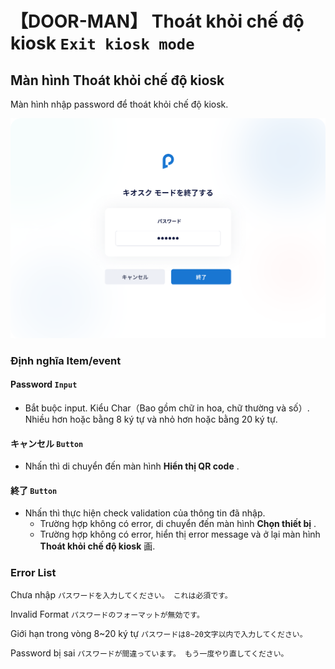 # 【DOOR-MAN】 **Thoát khỏi chế độ kiosk** `Exit kiosk mode`

## Màn hình **Thoát khỏi chế độ kiosk** 

Màn hình nhập password để thoát khỏi chế độ kiosk.

![nf](image\jp\dm\400doorman\input-password.png)

### Định nghĩa Item/event

#### Password  `Input`

- Bắt buộc input. Kiểu Char（Bao gồm chữ in hoa, chữ thường và số）. Nhiều hơn hoặc bằng 8 ký tự và nhỏ hơn hoặc bằng  20 ký tự.

#### キャンセル `Button`

- Nhấn thì di chuyển đến màn hình **Hiển thị QR code** .

#### 終了 `Button`

- Nhấn thì thực hiện check validation của thông tin đã nhập.   
   - Trường hợp không có error, di chuyển đến màn hình **Chọn thiết bị** .
   - Trường hợp không có error, hiển thị error message và ở lại màn hình **Thoát khỏi chế độ kiosk** 画.

### Error List

Chưa nhập
   `パスワードを入力してください。 これは必須です。`

Invalid Format
   `パスワードのフォーマットが無効です。`

Giới hạn trong vòng 8~20 ký tự
   `パスワードは8~20文字以内で入力してください。`

Password bị sai
   `パスワードが間違っています。 もう一度やり直してください。`